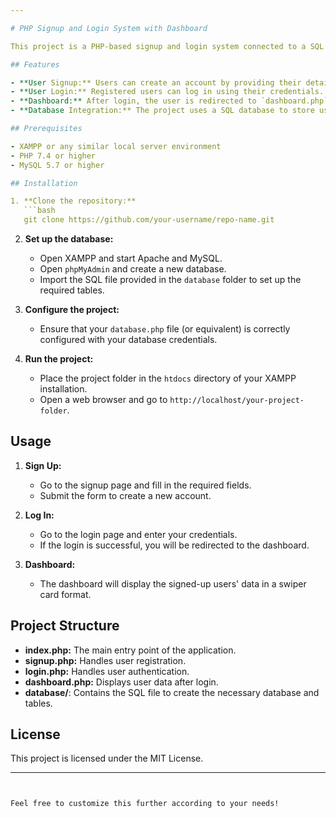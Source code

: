 ```yaml
---

# PHP Signup and Login System with Dashboard

This project is a PHP-based signup and login system connected to a SQL database. After successful login, users are redirected to a dashboard where the signed-up user data is displayed using Swiper.js. The project is set up to work with XAMPP.

## Features

- **User Signup:** Users can create an account by providing their details.
- **User Login:** Registered users can log in using their credentials.
- **Dashboard:** After login, the user is redirected to `dashboard.php`, which displays the signed-up user data in a swiper card format using Swiper.js.
- **Database Integration:** The project uses a SQL database to store user information.

## Prerequisites

- XAMPP or any similar local server environment
- PHP 7.4 or higher
- MySQL 5.7 or higher

## Installation

1. **Clone the repository:**
   ```bash
   git clone https://github.com/your-username/repo-name.git
   ```

2. **Set up the database:**
   - Open XAMPP and start Apache and MySQL.
   - Open `phpMyAdmin` and create a new database.
   - Import the SQL file provided in the `database` folder to set up the required tables.

3. **Configure the project:**
   - Ensure that your `database.php` file (or equivalent) is correctly configured with your database credentials.

4. **Run the project:**
   - Place the project folder in the `htdocs` directory of your XAMPP installation.
   - Open a web browser and go to `http://localhost/your-project-folder`.

## Usage

1. **Sign Up:**
   - Go to the signup page and fill in the required fields.
   - Submit the form to create a new account.

2. **Log In:**
   - Go to the login page and enter your credentials.
   - If the login is successful, you will be redirected to the dashboard.

3. **Dashboard:**
   - The dashboard will display the signed-up users' data in a swiper card format.

## Project Structure

- **index.php:** The main entry point of the application.
- **signup.php:** Handles user registration.
- **login.php:** Handles user authentication.
- **dashboard.php:** Displays user data after login.
- **database/**: Contains the SQL file to create the necessary database and tables.

## License

This project is licensed under the MIT License.

---
```


Feel free to customize this further according to your needs!
